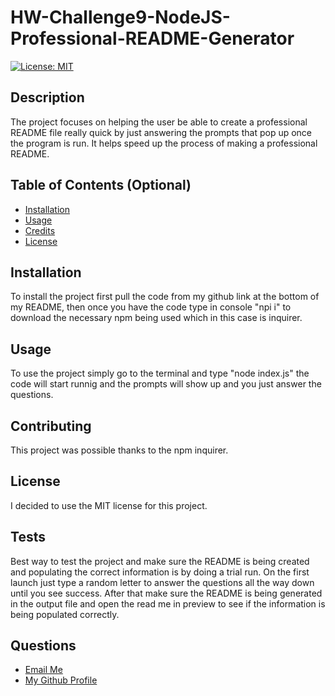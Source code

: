 # HW-Challenge9-NodeJS-Professional-README-Generator

  [![License: MIT](https://img.shields.io/badge/License-MIT-yellow.svg)](https://opensource.org/licenses/MIT)

## Description

The project focuses on helping the user be able to create a professional README file really quick by just answering the prompts that pop up once the program is run. It helps speed up the process of making a professional README.

## Table of Contents (Optional)


- [Installation](#installation)
- [Usage](#usage)
- [Credits](#credits)
- [License](#license)

## Installation

To install the project first pull the code from my github link at the bottom of my README, then once you have the code type in console "npi i" to download the necessary npm being used which in this case is inquirer.

## Usage

To use the project simply go to the terminal and type "node index.js" the code will start runnig and the prompts will show up and you just answer the questions.    

## Contributing

This project was possible thanks to the npm inquirer.

## License

I decided to use the MIT license for this project.

## Tests

Best way to test the project and make sure the README is being created and populating the correct information is by doing a trial run. On the  first launch just type a random letter to answer the questions all the way down until you see success. After that make sure the README is being generated in the output file and open the read me in preview to see if the information is being populated correctly.

## Questions
<ul>
  <li> <a href='mailto://tavaresaxel95@gmail.com?subject="contact me"&body="Hello"'> Email Me </a></li>
  <li> <a href='https://github.com/tavaresaxel'> My Github Profile </a> </li>
</ul>
